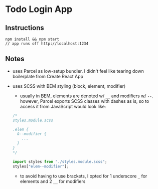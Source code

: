 # Todo Login App

## Instructions

```
npm install && npm start
// app runs off http://localhost:1234
```

## Notes

- uses Parcel as low-setup bundler. I didn't feel like tearing down boilerplate from Create React App
- uses SCSS with BEM styling (block, element, modifier)

  - usually in BEM, elements are denoted w/ `__` and modifiers w/ `--`. however, Parcel exports SCSS classes with dashes as is, so to access it from JavaScript would look like:

  ```js
  /*
  styles.module.scss
  
  .elem {
    &--modifier {
      ...
    }
  }
  */

  import styles from "./styles.module.scss";
  styles["elem--modifier"];
  ```

  - to avoid having to use brackets, I opted for 1 underscore `_` for elements and 2 `__` for modifiers
